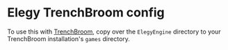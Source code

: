 
# Elegy TrenchBroom config

To use this with [TrenchBroom](https://github.com/TrenchBroom), copy over the `ElegyEngine` directory to your TrenchBroom installation's `games` directory.

